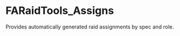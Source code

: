 FARaidTools_Assigns
===================

Provides automatically generated raid assignments by spec and role.
